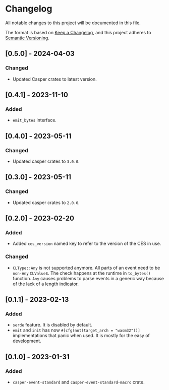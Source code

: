 # Changelog

All notable changes to this project will be documented in this file.

The format is based on [Keep a Changelog](https://keepachangelog.com/en/1.0.0/),
and this project adheres to [Semantic Versioning](https://semver.org/spec/v2.0.0.html).

## [0.5.0] - 2024-04-03

### Changed

- Updated Casper crates to latest version.

## [0.4.1] - 2023-11-10

### Added

- `emit_bytes` interface.

## [0.4.0] - 2023-05-11

### Changed

- Updated casper crates to `3.0.0`.

## [0.3.0] - 2023-05-11

### Changed

- Updated casper crates to `2.0.0`.

## [0.2.0] - 2023-02-20

### Added

- Added `ces_version` named key to refer to the version of the CES in use.

### Changed

- `CLType::Any` is not supported anymore.
All parts of an event need to be `non-Any` `CLValue`s.
The check happens at the runtime in `to_bytes()` function.
`Any` causes problems to parse events in a generic
way because of the lack of a length indicator.

## [0.1.1] - 2023-02-13

### Added

- `serde` feature. It is disabled by default.
- `emit` and `init` has now `#[cfg(not(target_arch = "wasm32"))]`
implementations that panic when used. It is mostly for the easy of development.

## [0.1.0] - 2023-01-31

### Added

- `casper-event-standard` and `casper-event-standard-macro` crate.
